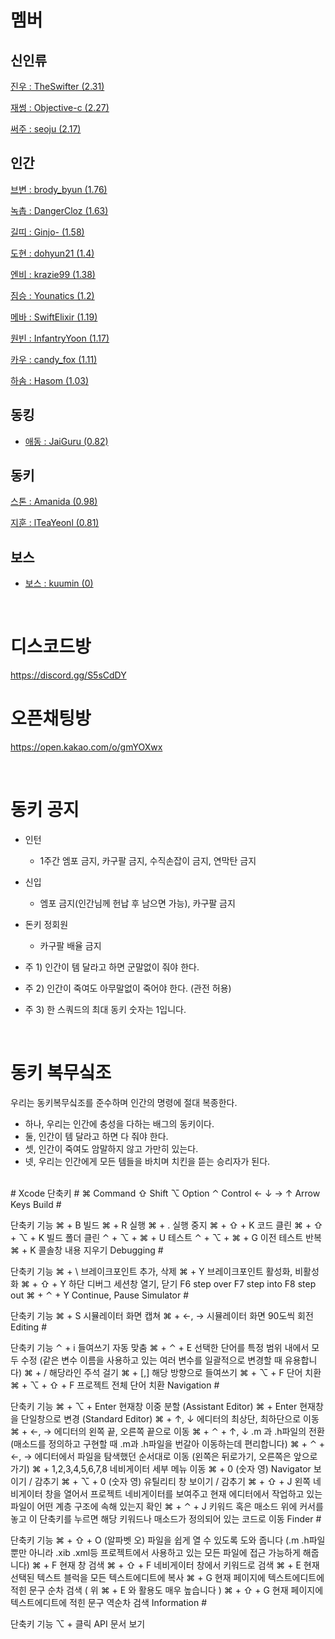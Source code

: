 # 멤버
## 신인류
[진우 : TheSwifter (2.31)](https://dak.gg/profile/TheSwifter)

[재썽 : Objective-c (2.27)](https://dak.gg/profile/Objective-c)

[써주 : seoju (2.17)](https://dak.gg/profile/seoju)

## 인간
[브변 : brody_byun (1.76)](https://dak.gg/profile/brody_byun)

[녹촙 : DangerCloz (1.63)](https://dak.gg/profile/DangerCloz)

[길띠 : Ginjo- (1.58)](https://dak.gg/profile/Ginjo-)

[도현 : dohyun21 (1.4)](https://dak.gg/profile/dohyun21)

[엔비 : krazie99 (1.38)](https://dak.gg/profile/krazie99)

[짐승 : Younatics (1.2)](https://dak.gg/profile/Younatics)

[메바 : SwiftElixir (1.19)](https://dak.gg/profile/SwiftElixir)

[원빈 : InfantryYoon (1.17)](https://dak.gg/profile/InfantryYoon)

[카우 : candy_fox (1.11)](https://dak.gg/profile/candy_fox)

[하솜 : Hasom (1.03)](https://dak.gg/profile/Hasom)

## 동킹
* [애동 : JaiGuru (0.82)](https://dak.gg/profile/JaiGuru)

## 동키
[스톤 : Amanida (0.98)](https://dak.gg/profile/Amanida)

[지훈 : lTeaYeonl (0.81)](https://dak.gg/profile/lTeaYeonl)

## 보스
* [보스 : kuumin (0)](https://dak.gg/profile/kuumin)

<br />

# 디스코드방
https://discord.gg/S5sCdDY

# 오픈채팅방
https://open.kakao.com/o/gmYOXwx

<br />

# 동키 공지
* 인턴
  - 1주간 엠포 금지, 카구팔 금지, 수직손잡이 금지, 연막탄 금지

* 신입
  - 엠포 금지(인간님께 헌납 후 남으면 가능), 카구팔 금지

* 돈키 정회원
  - 카구팔 배율 금지
 
* 주 1) 인간이 템 달라고 하면 군말없이 줘야 한다.
* 주 2) 인간이 죽여도 아무말없이 죽어야 한다. (관전 허용)
* 주 3) 한 스쿼드의 최대 동키 숫자는 1입니다.

<br />

# 동키 복무싴조
우리는 동키복무싴조를 준수하며 인간의 명령에 절대 복종한다.

 - 하나, 우리는 인간에 충성을 다하는 배그의 동키이다.
 - 둘, 인간이 템 달라고 하면 다 줘야 한다.
 - 셋, 인간이 죽여도 암말하지 않고 가만히 있는다.
 - 넷, 우리는 인간에게 모든 템들을 바치며 치킨을 뜯는 승리자가 된다.


<br />
# Xcode 단축키 #
⌘	Command
⇧	Shift
⌥	Option
⌃	Control
← ↓ → ↑	Arrow Keys
Build #

단축키	기능
⌘ + B	빌드
⌘ + R	실행
⌘ + .	실행 중지
⌘ + ⇧ + K	코드 클린
⌘ + ⇧ + ⌥ + K	빌드 폴더 클린
⌃ + ⌥ + ⌘ + U	테스트
⌃ + ⌥ + ⌘ + G	이전 테스트 반복
⌘ + K	콜솔창 내용 지우기
Debugging #

단축키	기능
⌘ + \	브레이크포인트 추가, 삭제
⌘ + Y	브레이크포인트 활성화, 비활성화
⌘ + ⇧ + Y	하단 디버그 세션창 열기, 닫기
F6	step over
F7	step into
F8	step out
⌘ + ⌃ + Y	Continue, Pause
Simulator #

단축키	기능
⌘ + S	시뮬레이터 화면 캡쳐
⌘ + ←, →	시뮬레이터 화면 90도씩 회전
Editing #

단축키	기능
⌃ + i	들여쓰기 자동 맞춤
⌘ + ⌃ + E	선택한 단어를 특정 범위 내에서 모두 수정 (같은 변수 이름을 사용하고 있는 여러 변수를 일괄적으로 변경할 때 유용합니다)
⌘ + /	해당라인 주석 걸기
⌘ + [,]	해당 방향으로 들여쓰기
⌘ + ⌥ + F	단어 치환
⌘ + ⌥ + ⇧ + F	프로젝트 전체 단어 치환
Navigation #

단축키	기능
⌘ + ⌥ + Enter	현재창 이중 분할 (Assistant Editor)
⌘ + Enter	현재창을 단일창으로 변경 (Standard Editor)
⌘ + ↑, ↓	에디터의 최상단, 최하단으로 이동
⌘ + ←, →	에디터의 왼쪽 끝, 오른쪽 끝으로 이동
⌘ + ⌃ + ↑, ↓	.m 과 .h파일의 전환 (매소드를 정의하고 구현할 때 .m과 .h파일을 번갈아 이동하는데 편리합니다)
⌘ + ⌃ + ←, →	에디터에서 파일을 탐색했던 순서대로 이동 (왼쪽은 뒤로가기, 오른쪽은 앞으로 가기)
⌘ + 1,2,3,4,5,6,7,8	네비게이터 세부 메뉴 이동
⌘ + 0 (숫자 영)	Navigator 보이기 / 감추기
⌘ + ⌥ + 0 (숫자 영)	유틸리티 창 보이기 / 감추기
⌘ + ⇧ + J	왼쪽 네비게이터 창을 열어서 프로젝트 네비게이터를 보여주고 현재 에디터에서 작업하고 있는 파일이 어떤 계층 구조에 속해 있는지 확인
⌘ + ⌃ + J	키워드 혹은 매소드 위에 커서를 놓고 이 단축키를 누르면 해당 키워드나 매소드가 정의되어 있는 코드로 이동
Finder #

단축키	기능
⌘ + ⇧ + O (알파벳 오)	파일을 쉽게 열 수 있도록 도와 줍니다 (.m .h파일 뿐만 아니라 .xib .xml등 프로젝트에서 사용하고 있는 모든 파일에 접근 가능하게 해줍니다)
⌘ + F	현재 창 검색
⌘ + ⇧ + F	네비게이터 창에서 키워드로 검색
⌘ + E	현재 선택된 텍스트 블럭을 모든 텍스트에디트에 복사
⌘ + G	현재 페이지에 텍스트에디트에 적힌 문구 순차 검색 ( 위 ⌘ + E 와 활용도 매우 높습니다 )
⌘ + ⇧ + G	현재 페이지에 텍스트에디트에 적힌 문구 역순차 검색
Information #

단축키	기능
⌥ + 클릭	API 문서 보기
